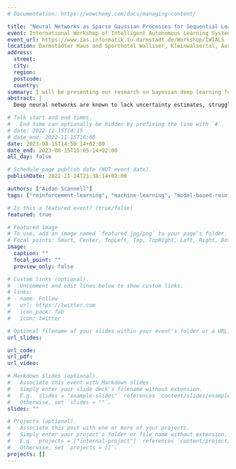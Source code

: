 ```yaml
---
# Documentation: https://wowchemy.com/docs/managing-content/

title: "Neural Networks as Sparse Gaussian Processes for Sequential Learning"
event: International Workshop of Intelligent Autonomous Learning Systems 2023
event_url: https://www.ias.informatik.tu-darmstadt.de/Workshop/IWIALS
location: Darmstädter Haus and Sporthotel Walliser, Kleinwalsertal, Austria
address:
  street:
  city:
  region:
  postcode:
  country:
summary: I will be presenting our research on bayesian deep learning for sequential learning at the [International Workshop of Intelligent Autonomous Learning Systems 2023](https://www.ias.informatik.tu-darmstadt.de/Workshop/IWIALS).
abstract: |
  Deep neural networks are known to lack uncertainty estimates, struggle to incorporate new data, and suffer from catastrophic forgetting. In this talk, I'll present our method that attempts to mitigate these issues by converting neural networks from weight-space to a sparse Gaussian process, via the so-called dual parameters. This offers a compact and principled way of capturing uncertainty and enables us to incorporate new data without retraining whilst retaining predictive performance. I’ll demonstrate the proposed approach for quantifying uncertainty in supervised learning, maintaining an expressive functional representation for continual learning, and guiding exploration in model-based reinforcement learning.

# Talk start and end times.
#   End time can optionally be hidden by prefixing the line with `#`.
# date: 2022-11-15T14:15
# date_end: 2022-11-15T16:00
date: 2023-08-15T14:50:14+02:00
date_end: 2023-08-15T15:05:14+02:00
all_day: false

# Schedule page publish date (NOT event date).
publishDate: 2022-11-14T21:38:14+02:00

authors: ["Aidan Scannell"]
tags: ["reinforcement-learning", "machine-learning", "model-based-reinforcement-learning"]

# Is this a featured event? (true/false)
featured: true

# Featured image
# To use, add an image named `featured.jpg/png` to your page's folder. 
# Focal points: Smart, Center, TopLeft, Top, TopRight, Left, Right, BottomLeft, Bottom, BottomRight.
image:
  caption: ""
  focal_point: ""
  preview_only: false

# Custom links (optional).
#   Uncomment and edit lines below to show custom links.
# links:
# - name: Follow
#   url: https://twitter.com
#   icon_pack: fab
#   icon: twitter

# Optional filename of your slides within your event's folder or a URL.
url_slides: 

url_code:
url_pdf:
url_video: 

# Markdown Slides (optional).
#   Associate this event with Markdown slides.
#   Simply enter your slide deck's filename without extension.
#   E.g. `slides = "example-slides"` references `content/slides/example-slides.md`.
#   Otherwise, set `slides = ""`.
slides: ""

# Projects (optional).
#   Associate this post with one or more of your projects.
#   Simply enter your project's folder or file name without extension.
#   E.g. `projects = ["internal-project"]` references `content/project/deep-learning/index.md`.
#   Otherwise, set `projects = []`.
projects: []
---
```

